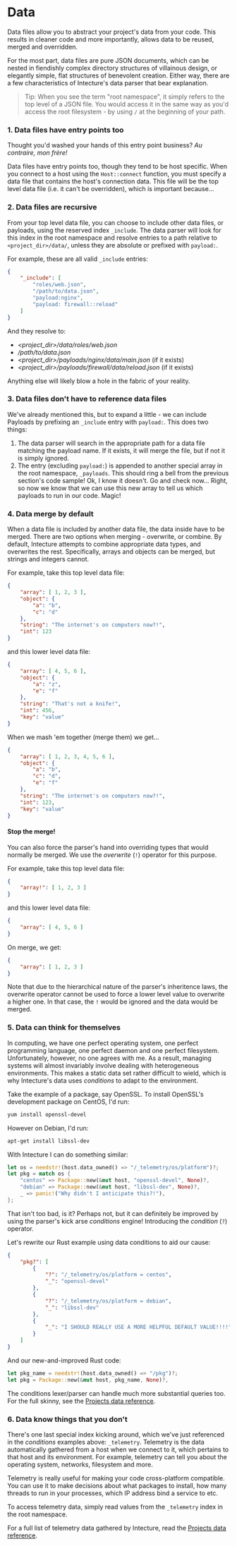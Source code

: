 # Data

Data files allow you to abstract your project's data from your code. This results in cleaner code and more importantly, allows data to be reused, merged and overridden.

For the most part, data files are pure JSON documents, which can be nested in fiendishly complex directory structures of villainous design, or elegantly simple, flat structures of benevolent creation. Either way, there are a few characteristics of Intecture's data parser that bear explanation.

> Tip: When you see the term "root namespace", it simply refers to the top level of a JSON file. You would access it in the same way as you'd access the root filesystem - by using `/` at the beginning of your path.

### 1. Data files have entry points too

Thought you'd washed your hands of this entry point business? _Au contraire, mon frère!_

Data files have entry points too, though they tend to be host specific. When you connect to a host using the `Host::connect` function, you must specify a data file that contains the host's connection data. This file will be the top level data file (i.e. it can't be overridden), which is important because...

### 2. Data files are recursive

From your top level data file, you can choose to include other data files, or payloads, using the reserved index `_include`. The data parser will look for this index in the root namespace and resolve entries to a path relative to `<project_dir>/data/`, unless they are absolute or prefixed with `payload:`.

For example, these are all valid `_include` entries:

```json
{
    "_include": [
        "roles/web.json",
        "/path/to/data.json",
        "payload:nginx",
        "payload: firewall::reload"
    ]
}
```

And they resolve to:
- _\<project_dir\>/data/roles/web.json_
- _/path/to/data.json_
- _\<project_dir\>/payloads/nginx/data/main.json_ (if it exists)
- _\<project_dir\>/payloads/firewall/data/reload.json_ (if it exists)

Anything else will likely blow a hole in the fabric of your reality.

### 3. Data files don't have to reference data files

We've already mentioned this, but to expand a little - we can include Payloads by prefixing an `_include` entry with `payload:`. This does two things:

1. The data parser will search in the appropriate path for a data file matching the payload name. If it exists, it will merge the file, but if not it is simply ignored.
2. The entry (excluding `payload:`) is appended to another special array in the root namespace, `_payloads`. This should ring a bell from the previous section's code sample! Ok, I know it doesn't. Go and check now... Right, so now we know that we can use this new array to tell us which payloads to run in our code. Magic!

### 4. Data merge by default

When a data file is included by another data file, the data inside have to be merged. There are two options when merging - overwrite, or combine. By default, Intecture attempts to combine appropriate data types, and overwrites the rest. Specifically, arrays and objects can be merged, but strings and integers cannot.

For example, take this top level data file:

```json
{
    "array": [ 1, 2, 3 ],
    "object": {
        "a": "b",
        "c": "d"
    },
    "string": "The internet's on computers now?!",
    "int": 123
}
```

and this lower level data file:

```json
{
    "array": [ 4, 5, 6 ],
    "object": {
        "a": "z",
        "e": "f"
    },
    "string": "That's not a knife!",
    "int": 456,
    "key": "value"
}
```

When we mash 'em together (merge them) we get...

```json
{
    "array": [ 1, 2, 3, 4, 5, 6 ],
    "object": {
        "a": "b",
        "c": "d",
        "e": "f"
    },
    "string": "The internet's on computers now?!",
    "int": 123,
    "key": "value"
}
```

#### Stop the merge!

You can also force the parser's hand into overriding types that would normally be merged. We use the _overwrite_ (`!`) operator for this purpose.

For example, take this top level data file:

```json
{
    "array!": [ 1, 2, 3 ]
}
```

and this lower level data file:

```json
{
    "array": [ 4, 5, 6 ]
}
```

On merge, we get:

```json
{
    "array": [ 1, 2, 3 ]
}
```

Note that due to the hierarchical nature of the parser's inheritence laws, the overwrite operator cannot be used to force a lower level value to overwrite a higher one. In that case, the `!` would be ignored and the data would be merged.

### 5. Data can think for themselves

In computing, we have one perfect operating system, one perfect programming language, one perfect daemon and one perfect filesystem. Unfortunately, however, no one agrees with me. As a result, managing systems will almost invariably involve dealing with heterogeneous environments. This makes a static data set rather difficult to wield, which is why Intecture's data uses _conditions_ to adapt to the environment.

Take the example of a package, say OpenSSL. To install OpenSSL's development package on CentOS, I'd run:

```bash
yum install openssl-devel
```

However on Debian, I'd run:

```bash
apt-get install libssl-dev
```

With Intecture I can do something similar:

```rust
let os = needstr!(host.data_owned() => "/_telemetry/os/platform")?;
let pkg = match os {
    "centos" => Package::new(&mut host, "openssl-devel", None)?,
    "debian" => Package::new(&mut host, "libssl-dev", None)?,
    _ => panic!("Why didn't I anticipate this?!"),
};
```

That isn't too bad, is it? Perhaps not, but it can definitely be improved by using the parser's kick arse _conditions_ engine! Introducing the _condition_ (`?`) operator.

Let's rewrite our Rust example using data conditions to aid our cause:

```json
{
    "pkg?": [
        {
            "?": "/_telemetry/os/platform = centos",
            "_": "openssl-devel"
        },
        {
            "?": "/_telemetry/os/platform = debian",
            "_": "libssl-dev"
        },
        {
            "_": "I SHOULD REALLY USE A MORE HELPFUL DEFAULT VALUE!!!!"
        }
    ]
}
```

And our new-and-improved Rust code:

```rust
let pkg_name = needstr!(host.data_owned() => "/pkg")?;
let pkg = Package::new(&mut host, pkg_name, None)?,
```

The conditions lexer/parser can handle much more substantial queries too. For the full skinny, see the [Projects data reference](ch05-05-03-reference-projects-data.html#Conditions).

### 6. Data know things that you don't

There's one last special index kicking around, which we've just referenced in the _conditions_ examples above: `_telemetry`. Telemetry is the data automatically gathered from a host when we connect to it, which pertains to that host and its environment. For example, telemetry can tell you about the operating system, networks, filesystem and more.

Telemetry is really useful for making your code cross-platform compatible. You can use it to make decisions about what packages to install, how many threads to run in your processes, which IP address bind a service to etc.

To access telemetry data, simply read values from the `_telemetry` index in the root namespace.

For a full list of telemetry data gathered by Intecture, read the [Projects data reference](ch05-05-03-reference-projects-data.html#Telemetry).
